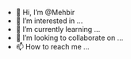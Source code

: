 - 👋 Hi, I’m @Mehbir
- 👀 I’m interested in ...
- 🌱 I’m currently learning ...
- 💞️ I’m looking to collaborate on ...
- 📫 How to reach me ...

<!---
Mehbir/Mehbir is a ✨ special ✨ repository because its `README.md` (this file) appears on your GitHub profile.
You can click the Preview link to take a look at your changes.
--->
